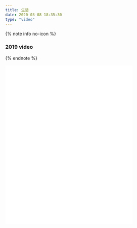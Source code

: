```yaml
---
title: 生活
date: 2020-03-08 18:35:30
type: "video"
---
```


{% note info no-icon %}
### 2019 video
{% endnote %}
<iframe src="//player.bilibili.com/player.html?aid=92310542&page=1" width="80%" height="500" scrolling="no" border="0" frameborder="no" framespacing="0" allowfullscreen="true"> </iframe>